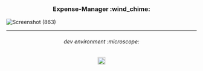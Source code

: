 <h3 align="center">
Expense-Manager :wind_chime:
</h3>

![Screenshot (863)](https://user-images.githubusercontent.com/86073690/221372918-f983ecfd-4629-43c3-ad6b-48cb1e9ade94.png)

***

<h6 align="center">
dev environment :microscope:
</h6>

<div align="center">
  <img height="20" src = "https://img.shields.io/badge/VS code-white.svg?">
</div>

